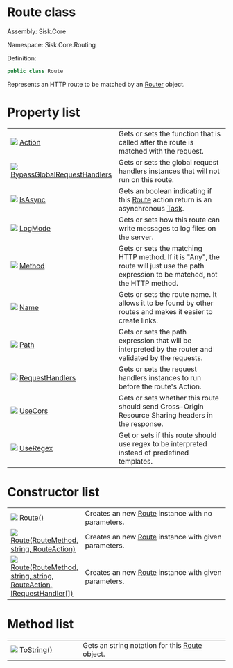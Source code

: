 <!--

Copyrights 2023 Sisk Framework - CypherPotato
Published under MIT license

!!! DO NOT EDIT THIS FILE !!!
This file was generated by a tool in the Sisk package. To edit the information in this documentation,
edit the XML documentation present in the Sisk source code.

-->

# Route class
Assembly: Sisk.Core

Namespace: Sisk.Core.Routing

Definition:

```cs
public class Route
```

Represents an HTTP route to be matched by an <a href="/spec/Sisk.Core.Routing.Router.md">Router</a> object.


# Property list

<table>
    <tbody>
<tr>
    <td style="width: 33%">
        <img class="icon" src="/assets/img/icons/property.svg">
        <a href="/spec/Sisk.Core.Routing.Route.Action.md">
            Action
        </a>
    </td>
    <td>
        Gets or sets the function that is called after the route is matched with the request.
    </td>
</tr>
<tr>
    <td style="width: 33%">
        <img class="icon" src="/assets/img/icons/property.svg">
        <a href="/spec/Sisk.Core.Routing.Route.BypassGlobalRequestHandlers.md">
            BypassGlobalRequestHandlers
        </a>
    </td>
    <td>
        Gets or sets the global request handlers instances that will not run on this route.
    </td>
</tr>
<tr>
    <td style="width: 33%">
        <img class="icon" src="/assets/img/icons/property.svg">
        <a href="/spec/Sisk.Core.Routing.Route.IsAsync.md">
            IsAsync
        </a>
    </td>
    <td>
        Gets an boolean indicating if this <a href="/spec/Sisk.Core.Routing.Route.md">Route</a> action return is an asynchronous <a href="https://learn.microsoft.com/en-us/dotnet/api/System.Threading.Tasks.Task">Task</a>.
    </td>
</tr>
<tr>
    <td style="width: 33%">
        <img class="icon" src="/assets/img/icons/property.svg">
        <a href="/spec/Sisk.Core.Routing.Route.LogMode.md">
            LogMode
        </a>
    </td>
    <td>
        Gets or sets how this route can write messages to log files on the server.
    </td>
</tr>
<tr>
    <td style="width: 33%">
        <img class="icon" src="/assets/img/icons/property.svg">
        <a href="/spec/Sisk.Core.Routing.Route.Method.md">
            Method
        </a>
    </td>
    <td>
        Gets or sets the matching HTTP method. If it is "Any", the route will just use the path expression to be matched, not the HTTP method.
    </td>
</tr>
<tr>
    <td style="width: 33%">
        <img class="icon" src="/assets/img/icons/property.svg">
        <a href="/spec/Sisk.Core.Routing.Route.Name.md">
            Name
        </a>
    </td>
    <td>
        Gets or sets the route name. It allows it to be found by other routes and makes it easier to create links.
    </td>
</tr>
<tr>
    <td style="width: 33%">
        <img class="icon" src="/assets/img/icons/property.svg">
        <a href="/spec/Sisk.Core.Routing.Route.Path.md">
            Path
        </a>
    </td>
    <td>
        Gets or sets the path expression that will be interpreted by the router and validated by the requests.
    </td>
</tr>
<tr>
    <td style="width: 33%">
        <img class="icon" src="/assets/img/icons/property.svg">
        <a href="/spec/Sisk.Core.Routing.Route.RequestHandlers.md">
            RequestHandlers
        </a>
    </td>
    <td>
        Gets or sets the request handlers instances to run before the route's Action.
    </td>
</tr>
<tr>
    <td style="width: 33%">
        <img class="icon" src="/assets/img/icons/property.svg">
        <a href="/spec/Sisk.Core.Routing.Route.UseCors.md">
            UseCors
        </a>
    </td>
    <td>
        Gets or sets whether this route should send Cross-Origin Resource Sharing headers in the response.
    </td>
</tr>
<tr>
    <td style="width: 33%">
        <img class="icon" src="/assets/img/icons/property.svg">
        <a href="/spec/Sisk.Core.Routing.Route.UseRegex.md">
            UseRegex
        </a>
    </td>
    <td>
        Get or sets if this route should use regex to be interpreted instead of predefined templates.
    </td>
</tr>
    </tbody>
</table>

# Constructor list

<table>
    <tbody>
<tr>
    <td style="width: 33%">
        <img class="icon" src="/assets/img/icons/constructor.svg">
        <a href="/spec/Sisk.Core.Routing.Route.Route().md">
            Route()
        </a>
    </td>
    <td>
        Creates an new <a href="/spec/Sisk.Core.Routing.Route.md">Route</a> instance with no parameters.
    </td>
</tr>
<tr>
    <td style="width: 33%">
        <img class="icon" src="/assets/img/icons/constructor.svg">
        <a href="/spec/Sisk.Core.Routing.Route.Route(RouteMethod-string-RouteAction).md">
            Route(RouteMethod, string, RouteAction)
        </a>
    </td>
    <td>
        Creates an new <a href="/spec/Sisk.Core.Routing.Route.md">Route</a> instance with given parameters.
    </td>
</tr>
<tr>
    <td style="width: 33%">
        <img class="icon" src="/assets/img/icons/constructor.svg">
        <a href="/spec/Sisk.Core.Routing.Route.Route(RouteMethod-string-string-RouteAction-IRequestHandler).md">
            Route(RouteMethod, string, string, RouteAction, IRequestHandler[])
        </a>
    </td>
    <td>
        Creates an new <a href="/spec/Sisk.Core.Routing.Route.md">Route</a> instance with given parameters.
    </td>
</tr>
    </tbody>
</table>

# Method list

<table>
    <tbody>
<tr>
    <td style="width: 33%">
        <img class="icon" src="/assets/img/icons/method.svg">
        <a href="/spec/Sisk.Core.Routing.Route.ToString().md">
            ToString()
        </a>
    </td>
    <td>
        Gets an string notation for this <a href="/spec/Sisk.Core.Routing.Route.md">Route</a> object.
    </td>
</tr>
    </tbody>
</table>
